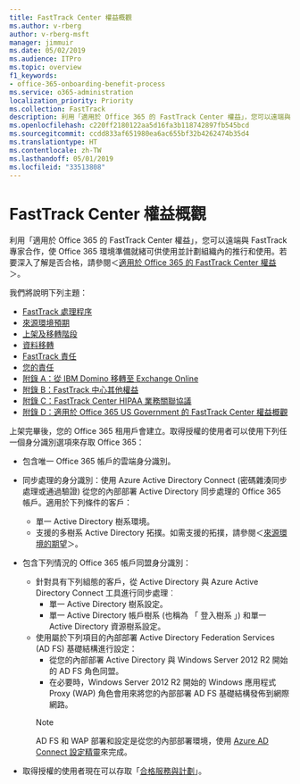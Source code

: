 ```yaml
---
title: FastTrack Center 權益概觀
ms.author: v-rberg
author: v-rberg-msft
manager: jimmuir
ms.date: 05/02/2019
ms.audience: ITPro
ms.topic: overview
f1_keywords:
- office-365-onboarding-benefit-process
ms.service: o365-administration
localization_priority: Priority
ms.collection: FastTrack
description: 利用「適用於 Office 365 的 FastTrack Center 權益」，您可以遠端與 FastTrack 專家合作，使 Office 365 環境準備就緒可供使用並計劃組織內的推行和使用。若要深入了解是否合格，請參閱＜適用於 Office 365 的 FastTrack Center 權益＞。
ms.openlocfilehash: c220ff2180122aa5d16fa3b118742897fb545bcd
ms.sourcegitcommit: ccdd833af651980ea6ac655bf32b4262474b35d4
ms.translationtype: HT
ms.contentlocale: zh-TW
ms.lasthandoff: 05/01/2019
ms.locfileid: "33513808"
---
```

# <a name="fasttrack-center-benefit-overview"></a>FastTrack Center 權益概觀

利用「適用於 Office 365 的 FastTrack Center 權益」，您可以遠端與 FastTrack 專家合作，使 Office 365 環境準備就緒可供使用並計劃組織內的推行和使用。若要深入了解是否合格，請參閱＜[適用於 Office 365 的 FastTrack Center 權益](O365-fasttrack-benefit-for-office-365.md)＞。
  
我們將說明下列主題：
- [FastTrack 處理程序](O365-fasttrack-process.md) 
- [來源環境預期](O365-source-environment-expectations.md)
- [上架及移轉階段](O365-onboarding-and-migration.md)
- [資料移轉](O365-data-migration.md)
- [FastTrack 責任](O365-fasttrack-responsibilities.md)
- [您的責任](O365-your-responsibilities.md) 
- [附錄 A：從 IBM Domino 移轉至 Exchange Online](O365-from-ibm-domino-to-exchange-online.md)
- [附錄 B：FastTrack 中心其他權益](O365-fasttrack-additional-benefits.md)
- [附錄 C：FastTrack Center HIPAA 業務關聯協議](O365-hipaa-business-associate-agreement.md)
- [附錄 D：適用於 Office 365 US Government 的 FastTrack Center 權益概觀](US-Gov-appendix-overview.md)
    
上架完畢後，您的 Office 365 租用戶會建立。取得授權的使用者可以使用下列任一個身分識別選項來存取 Office 365：
- 包含唯一 Office 365 帳戶的雲端身分識別。
- 同步處理的身分識別：使用 Azure Active Directory Connect (密碼雜湊同步處理或通過驗證) 從您的內部部署 Active Directory 同步處理的 Office 365 帳戶。適用於下列條件的客戶：
  - 單一 Active Directory 樹系環境。
  - 支援的多樹系 Active Directory 拓撲。如需支援的拓撲，請參閱＜[來源環境的期望](O365-source-environment-expectations.md)＞。
- 包含下列情況的 Office 365 帳戶同盟身分識別：
  - 針對具有下列組態的客戶，從 Active Directory 與 Azure Active Directory Connect 工具進行同步處理︰
      - 單一 Active Directory 樹系設定。
      - 單一 Active Directory 帳戶樹系 (也稱為 「 登入樹系 」) 和單一 Active Directory 資源樹系設定。
  - 使用屬於下列項目的內部部署 Active Directory Federation Services (AD FS) 基礎結構進行設定：
      - 從您的內部部署 Active Directory 與 Windows Server 2012 R2 開始的 AD FS 角色同盟。
      - 在必要時，Windows Server 2012 R2 開始的 Windows 應用程式 Proxy (WAP) 角色會用來將您的內部部署 AD FS 基礎結構發佈到網際網路。
    > [!NOTE]
    > AD FS 和 WAP 部署和設定是從您的內部部署環境，使用 [Azure AD Connect 設定精靈](https://go.microsoft.com/fwlink/?linkid=844794)來完成。 
  
- 取得授權的使用者現在可以存取「[合格服務與計劃](M365-eligible-services-and-plans.md)」。
    

 
